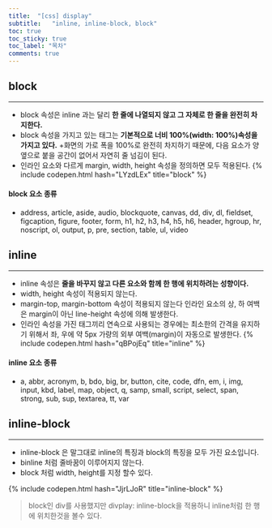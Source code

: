 ```yaml
---
title:  "[css] display"
subtitle:   "inline, inline-block, block"
toc: true
toc_sticky: true
toc_label: "목차"
comments: true
---
```


## block
---
+ block 속성은 inline 과는 달리 __한 줄에 나열되지 않고 그 자체로 한 줄을 완전히 차지한다.__
+ block 속성을 가지고 있는 태그는 __기본적으로 너비 100%(width: 100%)속성을 가지고 있다.__
+화면의 가로 폭을 100%로 완전히 차지하기 때문에, 다음 요소가 양 옆으로 붙을 공간이 없어서 자연히 줄 넘김이 된다.
+ 인라인 요소와 다르게 margin, width, height 속성을 정의하면 모두 적용된다.
{% include codepen.html hash="LYzdLEx" title="block" %}

#### block 요소 종류
+ address, article, aside, audio, blockquote, canvas, dd, div, dl, fieldset, figcaption, figure, footer, form, h1, h2, h3, h4, h5, h6, header, hgroup, hr, noscript, ol, output, p, pre, section, table, ul, video

## inline
---
+ inline 속성은 __줄을 바꾸지 않고 다른 요소와 함께 한 행에 위치하려는 성향이다.__
+ width, height 속성이 적용되지 않는다.
+ margin-top, margin-bottom 속성이 적용되지 않는다 인라인 요소의 상, 하 여백은 margin이 아닌 line-height 속성에 의해 발생한다.
+ 인라인 속성을 가진 태그끼리 연속으로 사용되는 경우에는 최소한의 간격을 유지하기 위해서 좌, 우에 약 5px 가량의 외부 여백(margin)이 자동으로 발생한다.
{% include codepen.html hash="qBPojEq" title="inline" %}

#### inline 요소 종류 
+ a, abbr, acronym, b, bdo, big, br, button, cite, code, dfn, em, i, img, input, kbd, label, map, object, q, samp, small, script, select, span, strong, sub, sup, textarea, tt, var

## inline-block
---
+ inline-block 은 말그대로 inline의 특징과 block의 특징을 모두 가진 요소입니다.
+ binline 처럼 줄바꿈이 이루어지지 않는다.
+ block 처럼 width, height를 지정 할수 있다.

{% include codepen.html hash="JjrLJoR" title="inline-block" %}
> block인 div를 사용했지만 divplay: inline-block을 적용하니 inline처럼 한 행에 위치한것을 볼수 있다.



